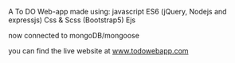 A To DO Web-app made using:
javascript ES6 (jQuery, Nodejs and expressjs)
Css & Scss (Bootstrap5)
Ejs

now connected to mongoDB/mongoose 

you can find the live website at www.todowebapp.com
